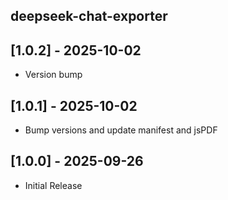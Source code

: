 ## deepseek-chat-exporter

## [1.0.2] - 2025-10-02

- Version bump

## [1.0.1] - 2025-10-02

- Bump versions and update manifest and jsPDF

## [1.0.0] - 2025-09-26

- Initial Release
